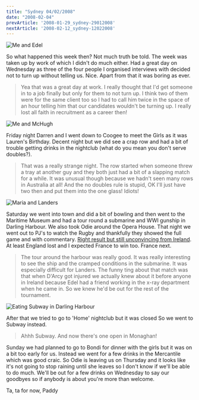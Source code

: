 ```yaml
---
title: "Sydney 04/02/2008"
date: "2008-02-04"
prevArticle: '2008-01-29_sydney-29012008'
nextArticle: '2008-02-12_sydney-12022008'
---
```

![Me and Edel](/images/P2020499.JPG "You can't really see but this is Me and Edel at the Opera House")

So what happened this week then? Not much truth be told. The week was taken up by work of which I didn't do much either. Had a great day on Wednesday as three of the four people I organised interviews with decided not to turn up without telling us. Nice. Apart from that it was boring as ever.
> Yea that was a great day at work. I really thought that I'd get someone in to a job finally but only for them to not turn up. I think two of them were for the same client too so I had to call him twice in the space of an hour telling him that our candidates wouldn't be turning up. I really lost all faith in recruitment as a career then!

![Me and McHugh](/images/IMG_1130.JPG "It's another great photo of the twins!")

Friday night Darren and I went down to Coogee to meet the Girls as it was Lauren's Birthday. Decent night but we did see a crap row and had a bit of trouble getting drinks in the nightclub (what do you mean you don't serve doubles?).
> That was a really strange night. The row started when someone threw a tray at another guy and they both just had a bit of a slapping match for a while. It was unusual though because we hadn't seen many rows in Australia at all! And the no doubles rule is stupid, OK I'll just have two then and put them into the one glass! Idiots!

![Maria and Landers](/images/P2020505.JPG "Maria and Landers (or Mum and Dad)")

Saturday we went into town and did a bit of bowling and then went to the Maritime Museum and had a tour round a submarine and WWI gunship in Darling Harbour. We also took Odie around the Opera House. That night we went out to PJ's to watch the Rugby and thankfully they showed the full game and with commentary. [Right result but still unconvincing from Ireland](http://www.rte.ie/sport/rugby/sixnations/2008/0202/irelandrugby1.html). At least England lost and I expected France to win too. France next.
> The tour around the harbour was really good. It was really interesting to see the ship and the cramped conditions in the submarine. It was especially difficult for Landers. The funny ting about that match was that when D'Arcy got injured we actually knew about it before anyone in Ireland because Edel had a friend working in the x-ray department when he came in. So we knew he'd be out for the rest of the tournament.

![Eating Subway in Darling Harbour](/images/oz_08_112.jpg "Gotta love that Subway")

After that we tried to go to 'Home' nightclub but it was closed So we went to Subway instead.
> Ahhh Subway. And now there's one open in Monaghan!

Sunday we had planned to go to Bondi for dinner with the girls but it was on a bit too early for us. Instead we went for a few drinks in the Mercantile which was good craic. So Odie is leaving us on Thursday and it looks like it's not going to stop raining until she leaves so I don't know if we'll be able to do much. We'll be out for a few drinks on Wednesday to say our goodbyes so if anybody is about you're more than welcome.

Ta, ta for now,
Paddy